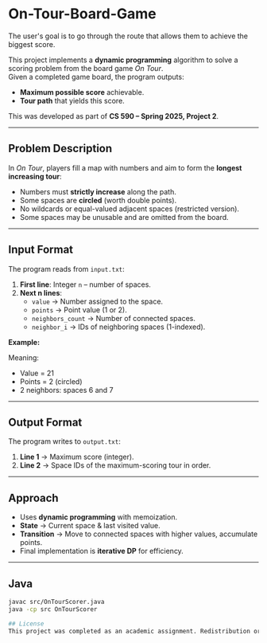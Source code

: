 # On-Tour-Board-Game

The user's goal is to go through the route that allows them to achieve the biggest score.

This project implements a **dynamic programming** algorithm to solve a scoring problem from the board game *On Tour*.  
Given a completed game board, the program outputs:
- **Maximum possible score** achievable.
- **Tour path** that yields this score.

This was developed as part of **CS 590 – Spring 2025, Project 2**.

---

## Problem Description
In *On Tour*, players fill a map with numbers and aim to form the **longest increasing tour**:
- Numbers must **strictly increase** along the path.
- Some spaces are **circled** (worth double points).
- No wildcards or equal-valued adjacent spaces (restricted version).
- Some spaces may be unusable and are omitted from the board.

---

## Input Format
The program reads from `input.txt`:

1. **First line**: Integer `n` – number of spaces.
2. **Next n lines**:  
   - `value` → Number assigned to the space.
   - `points` → Point value (1 or 2).
   - `neighbors_count` → Number of connected spaces.
   - `neighbor_i` → IDs of neighboring spaces (1-indexed).

**Example:**

Meaning:
- Value = 21  
- Points = 2 (circled)  
- 2 neighbors: spaces 6 and 7

---

## Output Format
The program writes to `output.txt`:
1. **Line 1** → Maximum score (integer).
2. **Line 2** → Space IDs of the maximum-scoring tour in order.

---

## Approach
- Uses **dynamic programming** with memoization.
- **State** → Current space & last visited value.
- **Transition** → Move to connected spaces with higher values, accumulate points.
- Final implementation is **iterative DP** for efficiency.

---

## Java
```bash
javac src/OnTourScorer.java
java -cp src OnTourScorer

## License
This project was completed as an academic assignment. Redistribution or modification should respect the course’s academic integrity policy.
